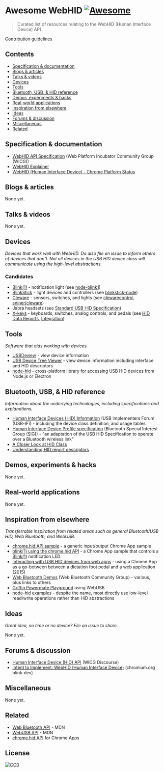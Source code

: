 # Awesome WebHID [![Awesome](https://awesome.re/badge-flat.svg)](https://awesome.re)

> Curated list of resources relating to the WebHID (Human Interface Device) API

[Contribution guidelines](contributing.md)


## Contents
- [Specification & documentation](#specification--documentation)
- [Blogs & articles](#blogs--articles)
- [Talks & videos](#talks--videos)
- [Devices](#devices)
- [Tools](#tools)
- [Bluetooth, USB, & HID reference](#bluetooth-usb--hid-reference)
- [Demos, experiments & hacks](#demos-experiments--hacks)
- [Real-world applications](#real-world-applications)
- [Inspiration from elsewhere](#inspiration-from-elsewhere)
- [Ideas](#ideas)
- [Forums & discussion](#forums--discussion)
- [Miscellaneous](#miscellaneous)
- [Related](#related)


## Specification & documentation
* [WebHID API Specification](https://wicg.github.io/webhid) (Web Platform Incubator Community Group (WICG))
* [WebHID Explainer](https://github.com/WICG/webhid/blob/master/EXPLAINER.md)
* [WebHID (Human Interface Device) - Chrome Platform Status](https://www.chromestatus.com/feature/5172464636133376)


## Blogs & articles
None yet.


## Talks & videos
None yet.


## Devices
*Devices that work well with WebHID. Do also file an issue to inform others of devices that don't. Not all devices in the USB HID device class will communicate using the high-level abstractions.*


### Candidates
* [Blink(1)](https://blink1.thingm.com) - notification light (see [node-blink1](https://github.com/sandeepmistry/node-blink1))
* [BlinkStick](https://www.blinkstick.com) - light devices and controllers (see [blinkstick-node](https://github.com/arvydas/blinkstick-node))
* [Cleware](http://www.cleware-shop.de/en_US) - sensors, switches, and lights (see [clewarecontrol](https://www.vanheusden.com/clewarecontrol/), [sniner/cleware](https://github.com/sniner/cleware))
* Jabra headsets (see [Standard USB HID Specification](https://developer.jabra.com/site/global/sdks/web/index.gsp))
* [X-keys](https://xkeys.com/xkeys.html) - keyboards, switches, analog controls, and pedals (see [HID Data Reports](https://xkeys.com/software/developer/developerhiddatareports.html), [Integration](https://xkeys.com/software/developer/developerintegration.html))


## Tools
*Software that aids working with devices.*

* [USBDeview](https://www.nirsoft.net/utils/usb_devices_view.html) - view device information
* [USB Device Tree Viewer](https://www.uwe-sieber.de/usbtreeview_e.html) - view device information including interface and HID descriptors
* [node-hid](https://github.com/node-hid/node-hid) - cross-platform library for accessing USB HID devices from Node.js or Electron


## Bluetooth, USB, & HID reference
*Information about the underlying technologies, including specifications and explanations.*

* [Human Interface Devices (HID) Information](https://www.usb.org/hid) (USB Implementers Forum (USB-IF)) - including the device class definition, and usage tables
* [Human Interface Device Profile specification](https://www.bluetooth.com/specifications/profiles-overview) (Bluetooth Special Interest Group (SIG)) - "an adaptation of the USB HID Specification to operate over a Bluetooth wireless link"
* [A Closer Look at HID Class](https://www.tracesystemsinc.com/USB_Tutorials_web/USB/B1_USB_Classes/Books/A3_A_Closer_Look_at_HID_Class/slide01.htm)
* [Understanding HID report descriptors](https://who-t.blogspot.com/2018/12/understanding-hid-report-descriptors.html)


## Demos, experiments & hacks
None yet.


## Real-world applications
None yet.


## Inspiration from elsewhere
*Transferrable inspiration from related areas such as general Bluetooth/USB HID, Web Bluetooth, and WebUSB.*

* [chrome.hid API sample](https://github.com/GoogleChrome/chrome-app-samples/tree/master/samples/hid) - a generic input/output Chrome App sample
* [blink(1) using the chrome.hid API](https://github.com/GoogleChrome/chrome-app-samples/tree/master/samples/blink1) - a Chrome App sample that controls a [Blink(1)](https://blink1.thingm.com) notification LED
* [Interacting with USB HID devices from web apps](https://keetrax.com/blog/2015/01/interacting-usb-hid-devices-web-apps/) - using a Chrome App as a go-between between a dictation foot pedal and a web application (2015)
* [Web Bluetooth Demos](https://github.com/WebBluetoothCG/demos) (Web Bluetooth Community Group) - various, plus links to others
* [Griffin Powermate Playground](https://github.com/beaufortfrancois/sandbox/blob/gh-pages/webusb/griffin-powermate.html) using WebUSB
* [node-hid examples](https://github.com/node-hid/node-hid#examples) - despite the name, most directly use low-level read/write operations rather than HID abstractions


## Ideas
*Great idea, no time or no device? File an issue to share.*

None yet.


## Forums & discussion
* [Human Interface Device (HID) API](https://discourse.wicg.io/t/human-interface-device-hid-api/3070) (WICG Discourse)
* [Intent to Implement: WebHID (Human Interface Device)](https://groups.google.com/a/chromium.org/forum/#!msg/blink-dev/OaDCpCaEe_4/3taK3m75DAAJ) (chromium.org blink-dev)


## Miscellaneous
None yet.


## Related
* [Web Bluetooth API](https://developer.mozilla.org/en-US/docs/Web/API/Web_Bluetooth_API) - MDN
* [WebUSB API](https://developer.mozilla.org/en-US/docs/Web/API/USB) - MDN
* [chrome.hid API](https://developers.chrome.com/apps/hid) for Chrome Apps


## License
[![CC0](http://mirrors.creativecommons.org/presskit/buttons/88x31/svg/cc-zero.svg)](https://creativecommons.org/publicdomain/zero/1.0/)
